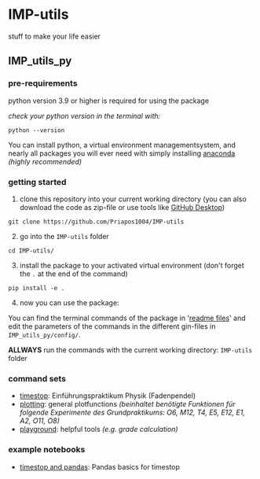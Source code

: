# IMP-utils
stuff to make your life easier


## IMP_utils_py

### pre-requirements

python version 3.9 or higher is required for using the package

*check your python version in the terminal with:*

```
python --version
```

You can install python, a virtual environment managementsystem, and nearly all packages you will ever need with simply installing [anaconda](https://www.anaconda.com/download) *(highly recommended)*

### getting started

1. clone this repository into your current working directory (you can also download the code as zip-file or use tools like [GitHub Desktop](https://desktop.github.com))

```
git clone https://github.com/Priapos1004/IMP-utils
```

2. go into the `IMP-utils` folder

```
cd IMP-utils/
```

3. install the package to your activated virtual environment (don't forget the `.` at the end of the command)

```
pip install -e .
```

4. now you can use the package:

You can find the terminal commands of the package in '[readme files](readme_files)' and edit the parameters of the commands in the different gin-files in `IMP_utils_py/config/`.

**ALLWAYS** run the commands with the current working directory: `IMP-utils` folder

### command sets

- [timestop](readme_files/timestop.md): Einführungspraktikum Physik (Fadenpendel)
- [plotting](readme_files/plotting.md): general plotfunctions *(beinhaltet benötigte Funktionen für folgende Experimente des Grundpraktikums: O6, M12, T4, E5, E12, E1, A2, O11, O8)*
- [playground](readme_files/playground.md): helpful tools *(e.g. grade calculation)*

### example notebooks

- [timestop and pandas](IMP_utils_py_examples/timestop.ipynb): Pandas basics for timestop
